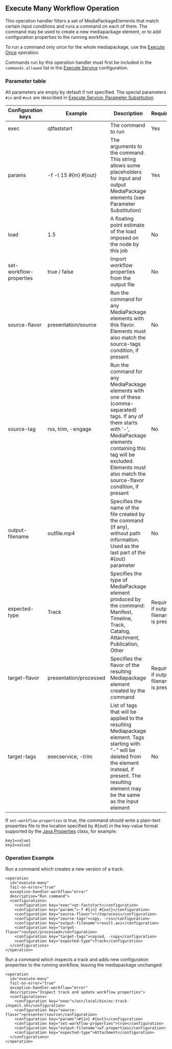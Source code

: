 Execute Many Workflow Operation
-------------------------------

This operation handler filters a set of MediaPackageElements that match certain input conditions
and runs a command on each of them. The command may be used to create a new mediapackage element,
or to add configuration properties to the running workflow.

To run a command only once for the whole mediapackage, use the [Execute Once](execute-once-woh.md) operation.

Commands run by this operation handler must first be included in the `commands.allowed` list in the
[Execute Service](../modules/execute.md#service-configuration) configuration.

### Parameter table

All parameters are empty by default if not specified. The special parameters `#in` and `#out` are described
in [Execute Service: Parameter Substitution](../modules/execute.md#parameter-substitution)

|Configuration keys|Example               |Description        |Required?|
|------------------|----------------------|-------------------|---------|
|exec              |qtfaststart           |The command to run |Yes      |
|params            |-f -t 15 #{in} #{out} |The arguments to the command. This string allows some placeholders for input and output MediaPackage elements (see Parameter Substitution) |Yes|
|load              |1.5                   |A floating point estimate of the load imposed on the node by this job|No|
|set-workflow-properties|true / false     |Import workflow properties from the output file|No|
|source-flavor     |presentation/source   |Run the command for any MediaPackage elements with this flavor. Elements must also match the source-tags condition, if present |No|
|source-tag        |rss, trim, -engage    |Run the command for any MediaPackage elements with one of these (comma- separated) tags. If any of them starts with '-', MediaPackage elements containing this tag will be excluded. Elements must also match the source-flavor condition, if present|No|
|output-filename   |outfile.mp4           |Specifies the name of the file created by the command (if any), without path information. Used as the last part of the #{out} parameter|No|
|expected-type     |Track                 |Specifies the type of MediaPackage element produced by the command: Manifest, Timeline, Track, Catalog, Attachment, Publication, Other|Required if output- filename is present|
|target-flavor     |presentation/processed|Specifies the flavor of the resulting Mediapackage element created by the command |Required if output- filename is present|
|target-tags       |execservice, -trim    |List of tags that will be applied to the resulting Mediapackage element. Tags starting with "-" will be deleted from the element instead, if present. The resulting element may be the same as the input element |No|

If `set-workflow-properties` is true, the command should write a plain-text properties file to the
location specified by #{out} in the key-value format supported by the [Java Properties](http://docs.oracle.com/javase/8/docs/api/java/util/Properties.html#load-java.io.Reader-)
class, for example:

````
key1=value1
key2=value2
````

### Operation Example

Run a command which creates a new version of a track:

````
<operation
  id="execute-many"
  fail-on-error="true"
  exception-handler-workflow="error"
  description="Run command">
  <configurations>
    <configuration key="exec">qt-faststart</configuration>
    <configuration key="params">-f #{in} #{out}</configuration>
    <configuration key="source-flavor">*/toprocess</configuration>
    <configuration key="source-tags">copy, -rss</configuration>
    <configuration key="output-filename">result.avi</configuration>
    <configuration key="target-flavor">output/processed</configuration>
    <configuration key="target-tags">copied, -copy</configuration>
    <configuration key="expected-type">Track</configuration>
  </configurations>
</operation>
````

Run a command which inspects a track and adds new configuration properties to the running workflow,
leaving the mediapackage unchanged:


````
<operation
  id="execute-many"
  fail-on-error="true"
  exception-handler-workflow="error"
  description="Inspect track and update workflow properties">
  <configurations>
    <configuration key="exec">/usr/local/bin/oc-track-inspect.sh</configuration>
    <configuration key="source-flavor">presenter/source</configuration>
    <configuration key="params">#{in} #{out}</configuration>
    <configuration key="set-workflow-properties">true</configuration>
    <configuration key="output-filename">wf.properties</configuration>
    <configuration key="expected-type">Attachment</configuration>
  </configurations>
</operation>
````
